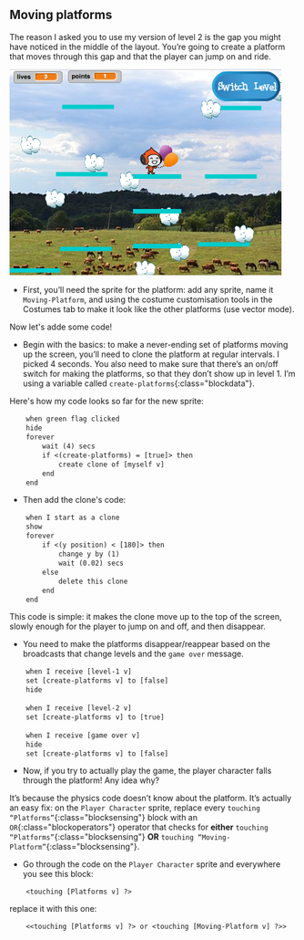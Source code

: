 ## Moving platforms

The reason I asked you to use my version of level 2 is the gap you might have noticed in the middle of the layout. You’re going to create a platform that moves through this gap and that the player can jump on and ride. 

![Another level with different platforms](images/movingPlatforms.png)

+ First, you’ll need the sprite for the platform: add any sprite, name it `Moving-Platform`, and using the costume customisation tools in the Costumes tab to make it look like the other platforms \(use vector mode\).

Now let's adde some code! 

+ Begin with the basics: to make a never-ending set of platforms moving up the screen, you’ll need to clone the platform at regular intervals. I picked 4 seconds. You also need to make sure that there’s an on/off switch for making the platforms, so that they don’t show up in level 1. I’m using a variable called `create-platforms`{:class="blockdata"}. 

Here's how my code looks so far for the new sprite:

```blocks
    when green flag clicked
    hide
    forever
        wait (4) secs
        if <(create-platforms) = [true]> then
            create clone of [myself v]
        end
    end
```

+ Then add the clone's code:

```blocks
    when I start as a clone
    show
    forever
        if <(y position) < [180]> then
            change y by (1)
            wait (0.02) secs
        else
            delete this clone
        end
    end
```

This code is simple: it makes the clone move up to the top of the screen, slowly enough for the player to jump on and off, and then disappear. 

+ You need to make the platforms disappear/reappear based on the broadcasts that change levels and the `game over` message. 

```blocks
    when I receive [level-1 v]
    set [create-platforms v] to [false]
    hide

    when I receive [level-2 v]
    set [create-platforms v] to [true]

    when I receive [game over v]
    hide
    set [create-platforms v] to [false]
```

+ Now, if you try to actually play the game, the player character falls through the platform! Any idea why? 

It’s because the physics code doesn’t know about the platform. It’s actually an easy fix: on the `Player Character` sprite, replace every `touching “Platforms”`{:class="blocksensing"}  block with an `OR`{:class="blockoperators"} operator that checks for **either** `touching “Platforms”`{:class="blocksensing"}  **OR** `touching “Moving-Platform”`{:class="blocksensing"}.
 
+ Go through the code on the `Player Character` sprite and everywhere you see this block:

```blocks
    <touching [Platforms v] ?>
```

replace it with this one:

```blocks
    <<touching [Platforms v] ?> or <touching [Moving-Platform v] ?>>
```

